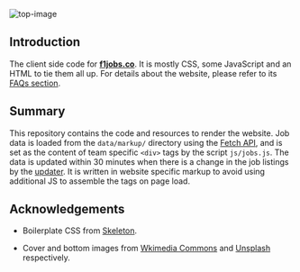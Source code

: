 ![top-image](https://user-images.githubusercontent.com/29029116/43997345-f10bc6a0-9df5-11e8-9212-c7e0134ce36f.png)

## Introduction

The client side code for **[f1jobs.co](https://f1jobs.co)**. It is mostly CSS, some JavaScript and an HTML to tie them all up. For details about the website, please refer to its [FAQs section](https://f1jobs.co/#faqs).

## Summary

This repository contains the code and resources to render the website. Job data is loaded from the `data/markup/` directory using the [Fetch API](https://developer.mozilla.org/en-US/docs/Web/API/Fetch_API), and is set as the content of team specific `<div>` tags by the script `js/jobs.js`. The data is updated within 30 minutes when there is a change in the job listings by the [updater](https://github.com/F1Jobs/updater). It is written in website specific markup to avoid using additional JS to assemble the tags on page load.

## Acknowledgements

* Boilerplate CSS from [Skeleton](http://getskeleton.com/).

* Cover and bottom images from [Wkimedia Commons](https://commons.wikimedia.org/wiki/File:F1-composite-NEW.png) and [Unsplash](https://unsplash.com/photos/ECju13NcBzg) respectively.
